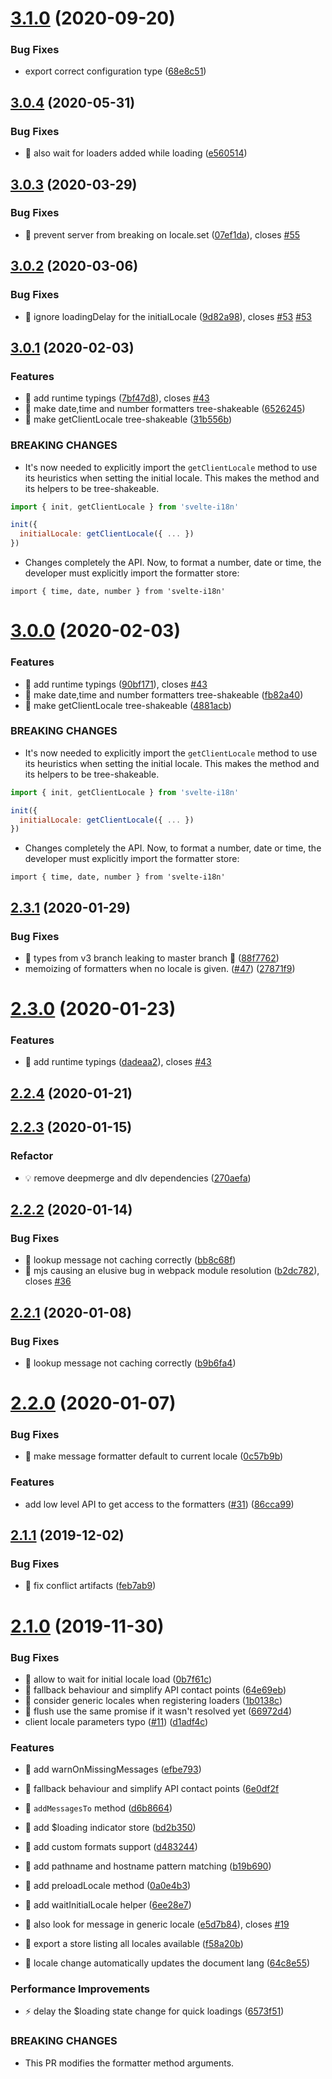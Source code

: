 # [3.1.0](https://github.com/kaisermann/svelte-i18n/compare/v3.0.4...v3.1.0) (2020-09-20)


### Bug Fixes

* export correct configuration type ([68e8c51](https://github.com/kaisermann/svelte-i18n/commit/68e8c51a636910bbe0619350b7d8ad6fabe13c7d))



## [3.0.4](https://github.com/kaisermann/svelte-i18n/compare/v3.0.3...v3.0.4) (2020-05-31)


### Bug Fixes

* 🐛 also wait for loaders added while loading ([e560514](https://github.com/kaisermann/svelte-i18n/commit/e560514b1d957b2c4fc9b1a4f412ab93cf31d21a))



## [3.0.3](https://github.com/kaisermann/svelte-i18n/compare/v3.0.2...v3.0.3) (2020-03-29)


### Bug Fixes

* 🐛 prevent server from breaking on locale.set ([07ef1da](https://github.com/kaisermann/svelte-i18n/commit/07ef1da6d5177854b4707d5f038f5a14562e6bf5)), closes [#55](https://github.com/kaisermann/svelte-i18n/issues/55)



## [3.0.2](https://github.com/kaisermann/svelte-i18n/compare/v3.0.1...v3.0.2) (2020-03-06)


### Bug Fixes

* 🐛 ignore loadingDelay for the initialLocale ([9d82a98](https://github.com/kaisermann/svelte-i18n/commit/9d82a98e8d6ecf25dca12cce88183502e11133fe)), closes [#53](https://github.com/kaisermann/svelte-i18n/issues/53) [#53](https://github.com/kaisermann/svelte-i18n/issues/53)



## [3.0.1](https://github.com/kaisermann/svelte-i18n/compare/v2.3.1...v3.0.1) (2020-02-03)


### Features

* 🎸 add runtime typings ([7bf47d8](https://github.com/kaisermann/svelte-i18n/commit/7bf47d879006ffeec51ec112f20c74c72abe87ff)), closes [#43](https://github.com/kaisermann/svelte-i18n/issues/43)
* 🎸 make date,time and number formatters tree-shakeable ([6526245](https://github.com/kaisermann/svelte-i18n/commit/6526245bf9d40d25af14ec1e7acb34772a9f3f0e))
* 🎸 make getClientLocale tree-shakeable ([31b556b](https://github.com/kaisermann/svelte-i18n/commit/31b556bc3f77bc5b581541976a82f898a398c01a))


### BREAKING CHANGES

* It's now needed to explicitly import the `getClientLocale` method to use
its heuristics when setting the initial locale. This makes the method
and its helpers to be tree-shakeable.

```js
import { init, getClientLocale } from 'svelte-i18n'

init({
  initialLocale: getClientLocale({ ... })
})
```
* Changes completely the API. Now, to format a number, date or time, the
developer must explicitly import the formatter store:

`import { time, date, number } from 'svelte-i18n'`



# [3.0.0](https://github.com/kaisermann/svelte-i18n/compare/v2.3.1...v3.0.0) (2020-02-03)


### Features

* 🎸 add runtime typings ([90bf171](https://github.com/kaisermann/svelte-i18n/commit/90bf171139ad6b55faa0e36b3d28d317de538985)), closes [#43](https://github.com/kaisermann/svelte-i18n/issues/43)
* 🎸 make date,time and number formatters tree-shakeable ([fb82a40](https://github.com/kaisermann/svelte-i18n/commit/fb82a400f349d8d997c1d14f8d16b1d5c8da7f3e))
* 🎸 make getClientLocale tree-shakeable ([4881acb](https://github.com/kaisermann/svelte-i18n/commit/4881acb7b3a9aacd64b0f00f3b85fd736aa53316))


### BREAKING CHANGES

* It's now needed to explicitly import the `getClientLocale` method to use
its heuristics when setting the initial locale. This makes the method
and its helpers to be tree-shakeable.

```js
import { init, getClientLocale } from 'svelte-i18n'

init({
  initialLocale: getClientLocale({ ... })
})
```
* Changes completely the API. Now, to format a number, date or time, the
developer must explicitly import the formatter store:

`import { time, date, number } from 'svelte-i18n'`



## [2.3.1](https://github.com/kaisermann/svelte-i18n/compare/v2.3.0...v2.3.1) (2020-01-29)


### Bug Fixes

* 🐛 types from v3 branch leaking to master branch :shrug: ([88f7762](https://github.com/kaisermann/svelte-i18n/commit/88f7762e96c4eae963722bdedf601afbce4b2f17))
* memoizing of formatters when no locale is given. ([#47](https://github.com/kaisermann/svelte-i18n/issues/47)) ([27871f9](https://github.com/kaisermann/svelte-i18n/commit/27871f9775a96e0a2627a143635d4f4750b9f945))



# [2.3.0](https://github.com/kaisermann/svelte-i18n/compare/v2.2.4...v2.3.0) (2020-01-23)


### Features

* 🎸 add runtime typings ([dadeaa2](https://github.com/kaisermann/svelte-i18n/commit/dadeaa2e7fa0d0447135f76a5c70273238fc1da0)), closes [#43](https://github.com/kaisermann/svelte-i18n/issues/43)



## [2.2.4](https://github.com/kaisermann/svelte-i18n/compare/v2.2.2...v2.2.4) (2020-01-21)



## [2.2.3](https://github.com/kaisermann/svelte-i18n/compare/v2.2.2...v2.2.3) (2020-01-15)

### Refactor

* 💡 remove deepmerge and dlv dependencies ([270aefa](https://github.com/kaisermann/svelte-i18n/commit/270aefa1998d89215d8bdd1f813bdb9c690a5a2c))


## [2.2.2](https://github.com/kaisermann/svelte-i18n/compare/v2.2.0...v2.2.2) (2020-01-14)


### Bug Fixes

* 🐛 lookup message not caching correctly ([bb8c68f](https://github.com/kaisermann/svelte-i18n/commit/bb8c68f2eb7bbe658a40dc528b471ffadd5f92df))
* 🐛 mjs causing an elusive bug in webpack module resolution ([b2dc782](https://github.com/kaisermann/svelte-i18n/commit/b2dc7828c55b23be05adb0791816cc7bc9910af2)), closes [#36](https://github.com/kaisermann/svelte-i18n/issues/36)



## [2.2.1](https://github.com/kaisermann/svelte-i18n/compare/v2.2.0...v2.2.1) (2020-01-08)


### Bug Fixes

* 🐛 lookup message not caching correctly ([b9b6fa4](https://github.com/kaisermann/svelte-i18n/commit/b9b6fa41ffd99b89fc117c44a5bc636335c63632))



# [2.2.0](https://github.com/kaisermann/svelte-i18n/compare/v2.1.1...v2.2.0) (2020-01-07)


### Bug Fixes

* 🐛 make message formatter default to current locale ([0c57b9b](https://github.com/kaisermann/svelte-i18n/commit/0c57b9b568ba60216c4c96931da19dea97d998c4))


### Features

* add low level API to get access to the formatters ([#31](https://github.com/kaisermann/svelte-i18n/issues/31)) ([86cca99](https://github.com/kaisermann/svelte-i18n/commit/86cca992515809b1767d648293d395562dc2946a))



## [2.1.1](https://github.com/kaisermann/svelte-i18n/compare/v2.1.0...v2.1.1) (2019-12-02)

### Bug Fixes

- 🐛 fix conflict artifacts ([feb7ab9](https://github.com/kaisermann/svelte-i18n/commit/feb7ab9deadc97041e2d8a3364137f1fa13ed89b))

# [2.1.0](https://github.com/kaisermann/svelte-i18n/compare/v2.1.0-alpha.2...v2.1.0) (2019-11-30)

### Bug Fixes

- 🐛 allow to wait for initial locale load ([0b7f61c](https://github.com/kaisermann/svelte-i18n/commit/0b7f61c49a1c3206bbb5d9c77dfb5819a85d4bb5))
- 🐛 fallback behaviour and simplify API contact points ([64e69eb](https://github.com/kaisermann/svelte-i18n/commit/64e69eb3c0f62754570429a87450ff53eb29973a))
- 🐛 consider generic locales when registering loaders ([1b0138c](https://github.com/kaisermann/svelte-i18n/commit/1b0138c3f3458c4d8f0b30b4550652e8e0317fc7))
- 🐛 flush use the same promise if it wasn't resolved yet ([66972d4](https://github.com/kaisermann/svelte-i18n/commit/66972d4b1536b53d33c7974eb0fc059c0d0cc46c))
- client locale parameters typo ([#11](https://github.com/kaisermann/svelte-i18n/issues/11)) ([d1adf4c](https://github.com/kaisermann/svelte-i18n/commit/d1adf4c00a48ed679ae34a2bffc8ca9d709a2d5c))

### Features

- 🎸 add warnOnMissingMessages ([efbe793](https://github.com/kaisermann/svelte-i18n/commit/efbe793a0f3656b27d050886d85e06e9327ea681))

- 🐛 fallback behaviour and simplify API contact points ([6e0df2f](https://github.com/kaisermann/svelte-i18n/commit/6e0df2fb25e1bf9038eb4252ba993541a7fa2b4a)

- 🎸 `addMessagesTo` method ([d6b8664](https://github.com/kaisermann/svelte-i18n/commit/d6b8664009d738870aa3f0a4bd80e96abf6e6e59))
- 🎸 add \$loading indicator store ([bd2b350](https://github.com/kaisermann/svelte-i18n/commit/bd2b3501e9caa2e73f64835fedf93dc8939d41de))
- 🎸 add custom formats support ([d483244](https://github.com/kaisermann/svelte-i18n/commit/d483244a9f2bb5ba63ef8be95f0e87030b5cbc7e))
- 🎸 add pathname and hostname pattern matching ([b19b690](https://github.com/kaisermann/svelte-i18n/commit/b19b69050e252120016d47540e108f6eea193c37))
- 🎸 add preloadLocale method ([0a0e4b3](https://github.com/kaisermann/svelte-i18n/commit/0a0e4b3bab74499d684c86e17c949160762ae19b))
- 🎸 add waitInitialLocale helper ([6ee28e7](https://github.com/kaisermann/svelte-i18n/commit/6ee28e7d279c62060e834699714685567b6ab67c))
- 🎸 also look for message in generic locale ([e5d7b84](https://github.com/kaisermann/svelte-i18n/commit/e5d7b84241bd7e3fdd833e82dd8a9a8f251f023c)), closes [#19](https://github.com/kaisermann/svelte-i18n/issues/19)
- 🎸 export a store listing all locales available ([f58a20b](https://github.com/kaisermann/svelte-i18n/commit/f58a20b21eb58f891b3f9912cb6fff11eb329083))
- 🎸 locale change automatically updates the document lang ([64c8e55](https://github.com/kaisermann/svelte-i18n/commit/64c8e55f80636a1185a1797fe486b4189ff56944))

### Performance Improvements

- ⚡️ delay the \$loading state change for quick loadings ([6573f51](https://github.com/kaisermann/svelte-i18n/commit/6573f51e9b817db0c77f158945572f4ba14c71fc))

### BREAKING CHANGES

- This PR modifies the formatter method arguments.
